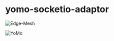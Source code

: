 # yomo-socketio-adaptor

![Edge-Mesh](https://github.com/yomorun/yomo-socketio-adapter/blob/main/edge-mesh.jpg)


![YoMo](https://github.com/yomorun/yomo-socketio-adapter/blob/main/adapter.png)
